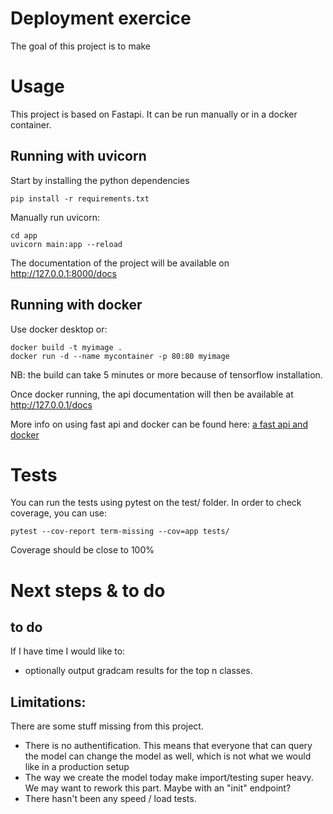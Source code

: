 # Deployment exercice
The goal of this project is to make 

# Usage
This project is based on Fastapi. It can be run manually or in a docker container.

## Running with uvicorn

Start by installing the python dependencies

```
pip install -r requirements.txt
```

Manually run uvicorn: 
```
cd app
uvicorn main:app --reload
```

The documentation of the project will be available on http://127.0.0.1:8000/docs

## Running with docker

Use docker desktop or:
```
docker build -t myimage .
docker run -d --name mycontainer -p 80:80 myimage
```

NB: the build can take 5 minutes or more because of tensorflow installation.

Once docker running, the api documentation will then be available at http://127.0.0.1/docs

More info on using fast api and docker can be found here: [a fast api and docker](https://fastapi.tiangolo.com/deployment/docker/)

# Tests

You can run the tests using pytest on the test/ folder.
In order to check coverage, you can use:
```
pytest --cov-report term-missing --cov=app tests/
```
Coverage should be close to 100%

# Next steps & to do
## to do
If I have time I would like to:
- optionally output gradcam results for the top n classes.

## Limitations:
There are some stuff missing from this project. 
- There is no authentification. This means that everyone that can query the model can change the model as well, which is not what we would like in a production setup
- The way we create the model today make import/testing super heavy. We may want to rework this part. Maybe with an "init" endpoint?
- There hasn't been any speed / load tests. 
